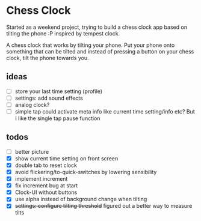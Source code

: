 # Chess Clock

Started as a weekend project, trying to build a chess clock app based on tilting the phone :P
inspired by tempest clock.


A chess clock that works by tilting your phone. Put your phone onto something that can be tilted and instead of pressing
a button on your chess clock, tilt the phone towards you.



## ideas

* [ ] store your last time setting (profile)
* [ ] settings: add sound effects
* [ ] analog clock?
* [ ] simple tap could activate meta info like current time setting/info etc? But I like the single tap pause function

## todos

* [ ] better picture
* [x] show current time setting on front screen
* [x] double tab to reset clock
* [x] avoid flickering/to-quick-switches by lowering sensibility
* [x] implement increment
* [x] fix increment bug at start
* [x] Clock-UI without buttons
* [x] use alpha instead of background change when tilting
* [x] ~~settings: configure tilting threshold~~ figured out a better way to measure tilts
